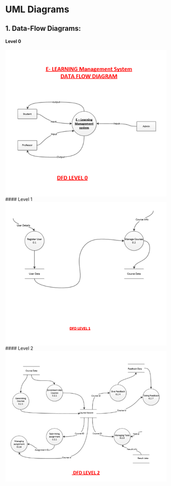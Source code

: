 # UML Diagrams

## 1. Data-Flow Diagrams:

#### Level 0
<img align="center" src="E-learning_DFD0.png">
#### Level 1
<img align="center" src="E-learning_DFD1.png">
#### Level 2
<img align="center" src="E-learning_DFD2.png">
